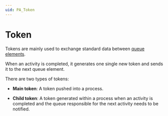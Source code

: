 ```yaml
---
uid: PA_Token
---
```


# Token

Tokens are mainly used to exchange standard data between [queue elements](xref:PA_Queue_Element).

When an activity is completed, it generates one single new token and sends it to the next queue element.

There are two types of tokens:

- **Main token**: A token pushed into a process.

- **Child token**: A token generated within a process when an activity is completed and the queue responsible for the next activity needs to be notified.
